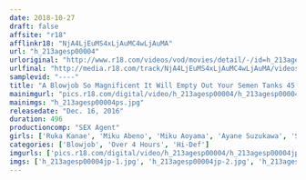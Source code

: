 ```yaml
---
date: 2018-10-27
draft: false
affsite: "r18"
afflinkr18: "NjA4LjEuMS4xLjAuMC4wLjAuMA"
url: "h_213agesp00004"
urloriginal: "http://www.r18.com/videos/vod/movies/detail/-/id=h_213agesp00004"
urlfinal: "http://media.r18.com/track/NjA4LjEuMS4xLjAuMC4wLjAuMA/videos/vod/movies/detail/-/id=h_213agesp00004"
samplevid: "----"
title: "A Blowjob So Magnificent It Will Empty Out Your Semen Tanks 45 Ladies In Double Ejaculation Power 47 Cum Shots/8 Hours 16 Minutes"
mainimgurl: "pics.r18.com/digital/video/h_213agesp00004/h_213agesp00004ps.jpg"
mainimgs: "h_213agesp00004ps.jpg"
releasedate: "Dec. 16, 2016"
duration: 496
productioncomp: "SEX Agent"
girls: ['Ruka Kanae', 'Miku Abeno', 'Miku Aoyama', 'Ayane Suzukawa', 'Sana Mizuhara', 'Yuki Hodaka', 'Nanami Hirose', 'Nagomi', 'Ichika Ayamori', 'Airi Natsume']
categories: ['Blowjob', 'Over 4 Hours', 'Hi-Def']
imgurls: ['pics.r18.com/digital/video/h_213agesp00004/h_213agesp00004jp-1.jpg', 'pics.r18.com/digital/video/h_213agesp00004/h_213agesp00004jp-2.jpg', 'pics.r18.com/digital/video/h_213agesp00004/h_213agesp00004jp-3.jpg', 'pics.r18.com/digital/video/h_213agesp00004/h_213agesp00004jp-4.jpg', 'pics.r18.com/digital/video/h_213agesp00004/h_213agesp00004jp-5.jpg', 'pics.r18.com/digital/video/h_213agesp00004/h_213agesp00004jp-6.jpg', 'pics.r18.com/digital/video/h_213agesp00004/h_213agesp00004jp-7.jpg', 'pics.r18.com/digital/video/h_213agesp00004/h_213agesp00004jp-8.jpg', 'pics.r18.com/digital/video/h_213agesp00004/h_213agesp00004jp-9.jpg', 'pics.r18.com/digital/video/h_213agesp00004/h_213agesp00004jp-10.jpg', 'pics.r18.com/digital/video/h_213agesp00004/h_213agesp00004jp-11.jpg', 'pics.r18.com/digital/video/h_213agesp00004/h_213agesp00004jp-12.jpg', 'pics.r18.com/digital/video/h_213agesp00004/h_213agesp00004jp-13.jpg', 'pics.r18.com/digital/video/h_213agesp00004/h_213agesp00004jp-14.jpg', 'pics.r18.com/digital/video/h_213agesp00004/h_213agesp00004jp-15.jpg', 'pics.r18.com/digital/video/h_213agesp00004/h_213agesp00004jp-16.jpg', 'pics.r18.com/digital/video/h_213agesp00004/h_213agesp00004jp-17.jpg', 'pics.r18.com/digital/video/h_213agesp00004/h_213agesp00004jp-18.jpg', 'pics.r18.com/digital/video/h_213agesp00004/h_213agesp00004jp-19.jpg', 'pics.r18.com/digital/video/h_213agesp00004/h_213agesp00004jp-20.jpg']
imgs: ['h_213agesp00004jp-1.jpg', 'h_213agesp00004jp-2.jpg', 'h_213agesp00004jp-3.jpg', 'h_213agesp00004jp-4.jpg', 'h_213agesp00004jp-5.jpg', 'h_213agesp00004jp-6.jpg', 'h_213agesp00004jp-7.jpg', 'h_213agesp00004jp-8.jpg', 'h_213agesp00004jp-9.jpg', 'h_213agesp00004jp-10.jpg', 'h_213agesp00004jp-11.jpg', 'h_213agesp00004jp-12.jpg', 'h_213agesp00004jp-13.jpg', 'h_213agesp00004jp-14.jpg', 'h_213agesp00004jp-15.jpg', 'h_213agesp00004jp-16.jpg', 'h_213agesp00004jp-17.jpg', 'h_213agesp00004jp-18.jpg', 'h_213agesp00004jp-19.jpg', 'h_213agesp00004jp-20.jpg']
---
```

